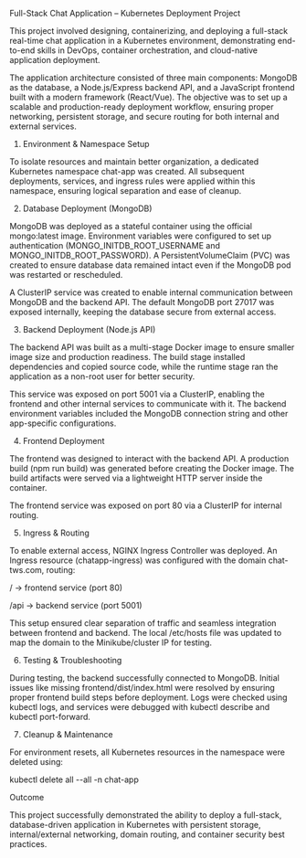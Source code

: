 
Full-Stack Chat Application – Kubernetes Deployment Project

This project involved designing, containerizing, and deploying a full-stack real-time chat application in a Kubernetes environment, demonstrating end-to-end skills in DevOps, container orchestration, and cloud-native application deployment.

The application architecture consisted of three main components: MongoDB as the database, a Node.js/Express backend API, and a JavaScript frontend built with a modern framework (React/Vue). The objective was to set up a scalable and production-ready deployment workflow, ensuring proper networking, persistent storage, and secure routing for both internal and external services.

1. Environment & Namespace Setup

To isolate resources and maintain better organization, a dedicated Kubernetes namespace chat-app was created. All subsequent deployments, services, and ingress rules were applied within this namespace, ensuring logical separation and ease of cleanup.

2. Database Deployment (MongoDB)

MongoDB was deployed as a stateful container using the official mongo:latest image. Environment variables were configured to set up authentication (MONGO_INITDB_ROOT_USERNAME and MONGO_INITDB_ROOT_PASSWORD). A PersistentVolumeClaim (PVC) was created to ensure database data remained intact even if the MongoDB pod was restarted or rescheduled.

A ClusterIP service was created to enable internal communication between MongoDB and the backend API. The default MongoDB port 27017 was exposed internally, keeping the database secure from external access.

3. Backend Deployment (Node.js API)

The backend API was built as a multi-stage Docker image to ensure smaller image size and production readiness. The build stage installed dependencies and copied source code, while the runtime stage ran the application as a non-root user for better security.

This service was exposed on port 5001 via a ClusterIP, enabling the frontend and other internal services to communicate with it. The backend environment variables included the MongoDB connection string and other app-specific configurations.

4. Frontend Deployment

The frontend was designed to interact with the backend API. A production build (npm run build) was generated before creating the Docker image. The build artifacts were served via a lightweight HTTP server inside the container.

The frontend service was exposed on port 80 via a ClusterIP for internal routing.

5. Ingress & Routing

To enable external access, NGINX Ingress Controller was deployed. An Ingress resource (chatapp-ingress) was configured with the domain chat-tws.com, routing:

/ → frontend service (port 80)

/api → backend service (port 5001)

This setup ensured clear separation of traffic and seamless integration between frontend and backend. The local /etc/hosts file was updated to map the domain to the Minikube/cluster IP for testing.

6. Testing & Troubleshooting

During testing, the backend successfully connected to MongoDB. Initial issues like missing frontend/dist/index.html were resolved by ensuring proper frontend build steps before deployment. Logs were checked using kubectl logs, and services were debugged with kubectl describe and kubectl port-forward.

7. Cleanup & Maintenance

For environment resets, all Kubernetes resources in the namespace were deleted using:

kubectl delete all --all -n chat-app

Outcome

This project successfully demonstrated the ability to deploy a full-stack, database-driven application in Kubernetes with persistent storage, internal/external networking, domain routing, and container security best practices.
